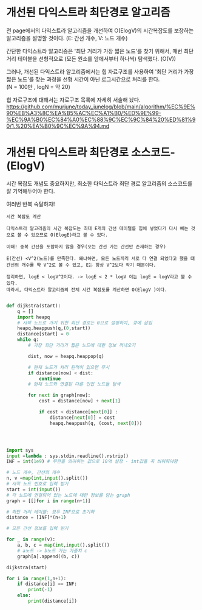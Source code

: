 # 개선된 다익스트라 최단경로 알고리즘

전 page에서의 다익스트라 알고리즘을 개선하여 O(ElogV)의 시간복잡도를 보장하는 알고리즘을 설명할 것이다. (E: 간선 개수, V: 노드 개수)

간단한 다익스트라 알고리즘은 '최단 거리가 가장 짧은 노드'를 찾기 위해서, 매번 최단 거리 테이블을 선형적으로 (모든 원소를 앞에서부터 하나씩) 탐색했다. (O(V))

그러나, 개선된 다익스트라 알고리즘에서는 힙 자료구조를 사용하여 '최단 거리가 가장 짧은 노드'를 찾는 과정을 선형 시간이 아닌 로그시간으로 처리를 한다.  
(N = 100만 , logN = 약 20)

힙 자료구조에 대해서는 자료구조 목록에 자세히 서술해 놨다.  
https://github.com/murjune/today_junelog/blob/main/algorithm/%EC%9E%90%EB%A3%8C%EA%B5%AC%EC%A1%B0/%ED%9E%99-%EC%9A%B0%EC%84%A0%EC%88%9C%EC%9C%84%20%ED%81%90/1.%20%EA%B0%9C%EC%9A%94.md

# 개선된 다익스트라 최단경로 소스코드- (ElogV)  

시간 복잡도 개념도 중요하지만, 최소한 다익스트라 최단 경로 알고리즘의 소스코드를 잘 기억해두어야 한다.  

여러번 반복 숙달하자!
```
시간 복잡도 계산

다익스트라 알고리즘의 시간 복잡도는 최대 E개의 간선 데이털를 힙에 넣었다가 다시 빼는 것으로 볼 수 있으므로 O(ElogE)라고 볼 수 있다.

이때! 중복 간선을 포합하지 않을 경우(오는 간선 가는 간선만 존재하는 경우)

E(간선) <V^2(노드)를 만족한다. 왜냐하면, 모든 노드끼리 서로 다 연결 되었다고 했을 떄 간선의 개수를 약 V^2로 볼 수 있고, E는 항상 V^2보다 작기 때문이다.  

정리하면, logE < logV^2이다. -> logE < 2 * logV 이는 logE = logV라고 볼 수 있다.  
따라서, 다익스트라 알고리즘의 전체 시간 복잡도를 계산하면 O(ElogV )이다.

```
``` python

def dijkstra(start):
    q = []
    import heapq
    # 시작 노드로 가기 위한 최단 경로는 0으로 설정하여, 큐에 삽입
    heapq.heappush(q,(0,start))
    distance[start] = 0
    while q:
        # 가장 최단 거리가 짧은 노드에 대한 정보 꺼내오기

        dist, now = heapq.heappop(q)

        # 현재 노드가 처리 된적이 있으면 무시
        if distance[now] < dist:
            continue
        # 현재 노드와 연결된 다른 인접 노드들 탐색

        for next in graph[now]:
            cost = distance[now] + next[1]

            if cost < distance[next[0]] :
                distance[next[0]] = cost
                heapq.heappush(q, (cost, next[0]))




import sys
input =lambda : sys.stdin.readline().rstrip()
INF = int(1e9) # 무한을 의미하는 값으로 10억 설정 - int값을 꼭 씌워줘야함

# 노드 개수, 간선의 개수
n, v =map(int,input().split())
# 시작 노드 번호로 입력 받기
start = int(input())
# 각 노드에 연결되어 있는 노드에 대한 정보를 담는 graph
graph = [[]for i in range(n+1)]

# 최단 거리 테이블: 모두 INF으로 초기화
distance = [INF]*(n+1)

# 모든 간선 정보를 입력 받기

for _ in range(v):
    a, b, c = map(int,input().split())
    # a노드 -> b노드 가는 가중치 c
    graph[a].append((b, c))

dijkstra(start)

for i in range(1,n+1):
    if distance[i] == INF:
        print(-1)
    else:
        print(distance[i])
```
